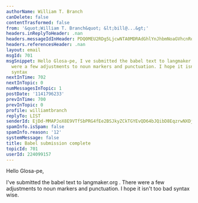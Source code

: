 ```yaml
---
authorName: William T. Branch
canDelete: false
contentTrasformed: false
from: '&quot;William T. Branch&quot; &lt;bill@...&gt;'
headers.inReplyToHeader: .nan
headers.messageIdInHeader: PDQ0MEU2RDg5LjcwNTA0MDRAdGhlYnJhbmNoaGVhcnRoLm5ldD4=
headers.referencesHeader: .nan
layout: email
msgId: 701
msgSnippet: Hello Glosa-pe, I ve submitted the babel text to langmaker.org . There
  were a few adjustments to noun markers and punctuation. I hope it isn t too bad
  syntax
nextInTime: 702
nextInTopic: 0
numMessagesInTopic: 1
postDate: '1141796233'
prevInTime: 700
prevInTopic: 0
profile: williamtbranch
replyTo: LIST
senderId: EjDd-MMAPJoX8E9VTfSbPRG4fEe2BSJkyZCkTGYEvQD64bJQibD8EqzrwNXDjizHqQPwfJwEcKmy3KmkvIMY-dFYghiG4kR_teD2fGHanStJTeKWzg
spamInfo.isSpam: false
spamInfo.reason: '12'
systemMessage: false
title: Babel submission complete
topicId: 701
userId: 224099157
---
```


Hello Glosa-pe,

I've submitted the babel text to langmaker.org . There were a few 
adjustments to noun markers and punctuation. I hope it isn't too bad 
syntax wise.

